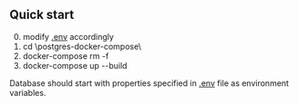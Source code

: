 ## Quick start
0. modify [.env](.env) accordingly
1. cd <path>\postgres-docker-compose\
2. docker-compose rm -f
3. docker-compose up --build

Database should start with properties specified in [.env](.env) file
 as environment variables.
